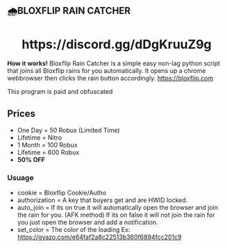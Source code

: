 ## 🌧**BLOXFLIP RAIN CATCHER**

<h1 align="center">https://discord.gg/dDgKruuZ9g</h1>

**How it works!**
Bloxflip Rain Catcher is a simple easy non-lag python script that joins all Bloxflip rains for you automatically. It opens up a chrome webbrowser then clicks the rain button accordingly.
https://bloxflip.com

This program is paid and obfuscated 

## Prices
* One Day = 50 Robux (Limited Time)
* Lifetime = Nitro
* 1 Month = 100 Robux
* Lifetime = 600 Robux
* **50% OFF**

### Usuage
* cookie = Bloxflip Cookie/Autho
* authorization = A key that buyers get and are HWID locked.
* auto_join = If its on true it will automatically open the browser and join the rain for you. (AFK method) If its on false it will not join the rain for you just open the browser and add a notification. 
* set_color = The color of the loading Ex: https://gyazo.com/e64faf2a8c22513b360f6894fcc201c9 

